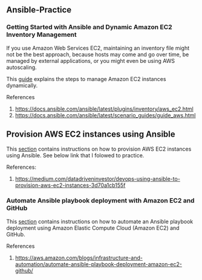 ## Ansible-Practice

### Getting Started with Ansible and Dynamic Amazon EC2 Inventory Management
If you use Amazon Web Services EC2, maintaining an inventory file might not be the best approach,
because hosts may come and go over time, be managed by external applications, or you might even be using AWS autoscaling. 

This [guide](https://github.com/juliehub/Ansible-Practice/blob/master/ansible_dynamicEC2.md) explains the steps to manage Amazon EC2 instances dynamically.

References
1. https://docs.ansible.com/ansible/latest/plugins/inventory/aws_ec2.html
2. https://docs.ansible.com/ansible/latest/scenario_guides/guide_aws.html

## Provision AWS EC2 instances using Ansible

This [section](https://github.com/juliehub/Ansible-Practice/blob/master/ansible_provisionEC2.md) contains instructions on how to provision AWS EC2 instances using Ansible. See below link that I folowed to practice.

References:
1. https://medium.com/datadriveninvestor/devops-using-ansible-to-provision-aws-ec2-instances-3d70a1cb155f

### Automate Ansible playbook deployment with Amazon EC2 and GitHub
This [section](https://github.com/juliehub/Ansible-Practice/blob/master/git_webhook_ansible.md) contains instructions on how to automate an Ansible playbook deployment using Amazon Elastic Compute Cloud (Amazon EC2) and GitHub.

References
1. https://aws.amazon.com/blogs/infrastructure-and-automation/automate-ansible-playbook-deployment-amazon-ec2-github/
